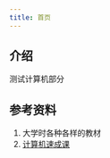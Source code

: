 ```yaml
---
title: 首页
---
```


## 介绍

测试计算机部分



## 参考资料

1. 大学时各种各样的教材
2. [计算机速成课](https://github.com/1c7/Crash-Course-Computer-Science-Chinese)



